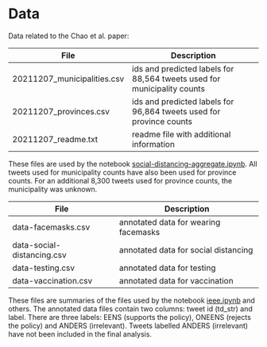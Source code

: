 # Data 

Data related to the Chao et al. paper:

| **File**                     | **Description**                               |
|----------------------------- | --------------------------------------------- |
| 20211207\_municipalities.csv | ids and predicted labels for 88,564 tweets used for municipality counts |
| 20211207\_provinces.csv      | ids and predicted labels for 96,864 tweets used for province counts     |
| 20211207\_readme.txt         | readme file with additional information       |

These files are used by the notebook [social-distancing-aggregate.ipynb](https://github.com/puregome/notebooks/blob/master/social-distancing-aggregate.ipynb).
All tweets used for municipality counts have also been used for province counts.
For an additional 8,300 tweets used for province counts, the municipality was unknown.

| **File**                     | **Description**                               |
|----------------------------- | --------------------------------------------- |
| data-facemasks.csv           | annotated data for wearing facemasks         |
| data-social-distancing.csv   | annotated data for social distancing         |
| data-testing.csv             | annotated data for testing                   |
| data-vaccination.csv         | annotated data for vaccination               |

These files are summaries of the files used by the notebook [ieee.ipynb](https://github.com/puregome/notebooks/blob/master/ieee.ipynb) and others.
The annotated data files contain two columns: tweet id (td\_str) and label. There are 
three labels: EENS (supports the policy), ONEENS (rejects the policy) and ANDERS
(irrelevant). Tweets labelled ANDERS (irrelevant) have not been included in the final analysis.

